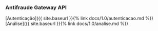 ### Antifraude Gateway API

[Autenticação]({{ site.baseurl }}{% link docs/1.0/autenticacao.md %})  
[Análise]({{ site.baseurl }}{% link docs/1.0/analise.md %}) 